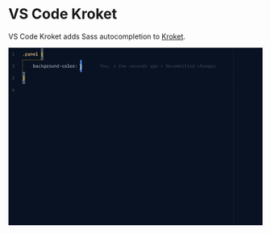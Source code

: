 # VS Code Kroket

VS Code Kroket adds Sass autocompletion to [Kroket](https://github.com/posty-studio/kroket).

![Demo GIF](demo.gif)
